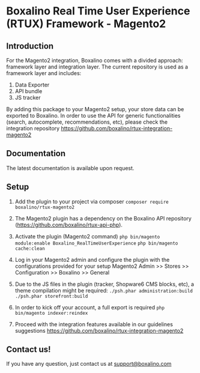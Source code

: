 # Boxalino Real Time User Experience (RTUX) Framework - Magento2

## Introduction
For the Magento2 integration, Boxalino comes with a divided approach: framework layer and integration layer.
The current repository is used as a framework layer and includes:

1. Data Exporter
2. API bundle
3. JS tracker

By adding this package to your Magento2 setup, your store data can be exported to Boxalino.
In order to use the API for generic functionalities (search, autocomplete, recommendations, etc), please check the integration repository
https://github.com/boxalino/rtux-integration-magento2

## Documentation

The latest documentation is available upon request.

## Setup
1. Add the plugin to your project via composer
``composer require boxalino/rtux-magento2``

2. The Magento2 plugin has a dependency on the Boxalino API repository (https://github.com/boxalino/rtux-api-php).

3. Activate the plugin (Magento2 command)
``php bin/magento module:enable Boxalino_RealTimeUserExperience``
``php bin/magento cache:clean``
  
4. Log in your Magento2 admin and configure the plugin with the configurations provided for your setup
Magento2 Admin >> Stores >> Configuration >> Boxalino >> General

5. Due to the JS files in the plugin (tracker, Shopware6 CMS blocks, etc), a theme compilation might be required:
``./psh.phar administration:build ``
``./psh.phar storefront:build``

6. In order to kick off your account, a full export is required
``php bin/magento indexer:reindex``

7. Proceed with the integration features available in our guidelines suggestions https://github.com/boxalino/rtux-integration-magento2

## Contact us!

If you have any question, just contact us at support@boxalino.com